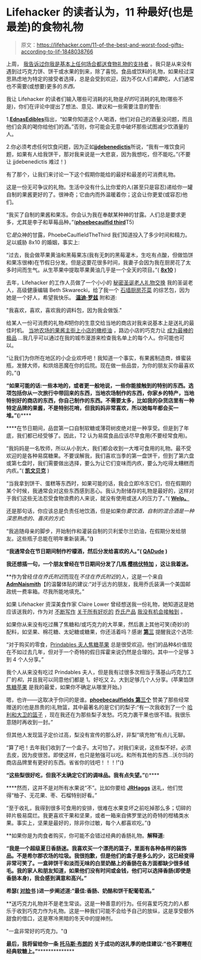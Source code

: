# Lifehacker 的读者认为，11 种最好(也是最差)的食物礼物

> 原文：<https://lifehacker.com/11-of-the-best-and-worst-food-gifts-according-to-lif-1848038766>

上周， [我告诉过你我是基本上任何场合都送食物礼物的支持者](https://lifehacker.com/what-are-the-best-and-worst-food-gifts-to-give-during-1848005097) 。我只是从来没有遇到过巧克力饼、饼干或水果的到来，除了喜悦。食品或饮料的礼物，如果经过深思熟虑地为特定的接受者选择，总是会受到欢迎，因为不仅人们*需要*吃，人们通常也不需要(或想要)更多的*东西。*

我让 Lifehacker 的读者们输入哪些可消耗的礼物是*好的*可消耗的礼物(哪些不是)，你们在评论中提出了想法、意见、建议和一些需要注意的警告:

1.[**EdnasEdibles**](https://kinja.com/EdnasEdibles)指出，“如果你知道这个人喝酒，他们对自己的酒量没问题，而且他们会真的喝你给他们的酒。”否则，你可能会无意中破坏那些试图减少饮酒量的人。

2.你必须考虑任何饮食问题，因为正如[**jjdebenedictis**](https://kinja.com/jjdebenedictis)所说，“我有一堆饮食问题，如果有人给我饼干，那对我来说是一大悲哀，因为我想吃，但不能吃。”(不要让 jjdebenedictis 难过！)

有了那个，让我们来讨论一下这个假期你能给的最好和最差的可消费礼物。

这是一份无可争议的礼物。生活中没有什么比你爱的人(甚至只是容忍)递给你一罐自制的果酱更好的了。很神奇；它由内而外温暖着你；这会让你更爱(或容忍)他们。

“我买了自制的果酱和果冻。你会认为我在奉献某种神的甘露。人们总是要求更多，尤其是李子和草莓品种。”([**phoebecaulfid third**](https://kinja.com/chillywonker)T5)

它*是*众神的甘露，PhoebeCaulfieldTheThird 我们知道投入了多少时间和精力。足以威胁 8x10 的婚姻，事实上:

“过去，我会做苹果黄油和黑莓果冻(我有无刺的黑莓灌木，生吃有点酸，但做馅饼和果冻很棒)在节假日分发。但是这要花很多时间，我妻子会因为我在厨房花了太多时间而生气。从生苹果中提取苹果黄油几乎是一个全天的项目。”( [**8x10**](https://kinja.com/8x10) )

去年，Lifehacker 的工作人员做了一个小小的 [秘密圣诞老人礼物交换](https://lifehacker.com/how-to-organize-a-holiday-gift-exchange-that-people-wil-1847965829) 我的圣诞老人，高级健康编辑 Beth Skwarecki，给了我一个 [石墙厨房芥菜](https://www.stonewallkitchen.com/our-mustard-collection-120895.html) 的综艺包，因为她是一个好人，希望我快乐。 [**温迪·罗兹**](https://kinja.com/tiz4tggr) 附和道:

"我喜欢，喜欢，喜欢我的调料包，因为我会做饭."

给某人一份可消费的礼物*和*把你的生意交给当地的商店对我来说基本上是送礼的最佳时机。 [当地农场的果酱](https://grimsorchard.com/)[主街上小店的橄榄油](https://seasonstaproom.com/locations/bethlehem-pa/) ，路边小店的巧克力让 [成为最棒的极品](https://joshearlycandies.com/) ...我几乎可以通过在我的城市漫游来检查我名单上的每个人。你可能也可以。

“让我们为你所在地区的小企业欢呼吧！我知道一个事实，有果酱制造商，蜂蜜装瓶，发酵大师，和烘焙恶魔在你的后院。现在做一些品尝，为你的朋友买你最喜欢的。”([](https://kinja.com/OracleAnne)**)**

**“如果可能的话:一些本地的，或者更一般地说，一些你能接触到的特别的东西。选项包括你从一次旅行中带回来的东西，当地农场制作的东西，你家乡的特产，当地特别好的商店的东西，你自己制作的东西。不需要太多，比如我的杂货店里有一种特定品牌的果酱，不是特别花哨，但我妈妈非常喜欢，所以她每年都会买一堆。”([](https://kinja.com/gub)**)****

 ****在节日期间，品尝第一口自制软糖或薄荷树皮绝对是一种享受。但是到了年底，我们都已经受够了。因此，T2 认为易腐食品应该尽早食用(不要经常食用)。

“我妈妈是一名牧师，所以从小到大，我们都会收到一大堆可食用的礼物。最不受欢迎的是各种易腐糖果。不要误解我，我们喜欢当季的第一盘饼干，但到了第六盘或第七盘时，我们需要做出选择，要么为让它们变味而内疚，要么为吃得太糟糕而内疚。”( [**凯文贝克**](https://kinja.com/meloncov) )

“当我拿到饼干、蛋糕等东西时，如果可能的话，我会立即冷冻它们，但在假期的某个时候，我通常会对这些东西感到恶心。我认为耐储存的礼物是最好的，这样对于我们这些无法忍受食物浪费的人来说，就没有使用或送人的压力了。”( [**Welp。**](https://kinja.com/jluzynski)

还是那句话，你应该总是负责任地饮酒，但是如果你*要饮酒，自制的混合酒是一种深思熟虑的、喜庆的方式:*

“我追随母亲的脚步，开始制作和灌装自制的贝利爱尔兰奶油，在假期分发给朋友。这些瓶子总能在明年重新装满。”([](https://kinja.com/pspain)**)**

**“我通常会在节日期间制作柠檬酒，然后分发给喜欢的人。”( [**QADude**](https://kinja.com/QADude) )**

**我还想插一句，一个朋友曾经在节日期间分发了几瓶 [樱桃伏特加](https://dishesdelish.com/cherry-infused-vodka-all-natural/) ，这让我着迷。**

 **作为曾经*住在乔氏附近*而现在*不住在乔氏附近*的人，这是一个来自[**AdmNaismith**](https://kinja.com/admnaismith)【的温馨体贴的建议:“对于远方的朋友，我用乔氏装满一个美国邮政统一费率箱。尽我所能地填充。”

如果 Lifehacker 资深美食作家 Claire Lower 曾经想送我一份礼物，她知道这是她应该送我的，作为对 [不断写作](https://lifehacker.com/the-12-items-from-trader-joes-i-buy-again-and-again-1846693956) [关于所有好吃的](https://lifehacker.com/make-a-filling-seasonal-soup-with-two-trader-joes-produ-1847964471) [乔氏产品](https://lifehacker.com/how-to-pack-a-completely-shelf-stable-picnic-from-trade-1847525516) [我没有机会接触到](https://lifehacker.com/you-should-use-trader-joes-spinach-artichoke-dip-for-1847797074) 。

如果你从来没有吃过蘸了焦糖和/或巧克力的大苹果，然后裹上其他可笑(奇妙)的配料，如坚果、棉花糖、太妃糖或糖果，你还活着吗？感谢 [**第三**](https://kinja.com/chillywonker) 提醒我这个选项:

“对于购买的零食，[Prindables 夫人焦糖苹果](https://www.mrsprindables.com/) 总是很受欢迎。他们的品种&价值现在不如过去几年，但对于一个奇特的假日挥霍来说仍然是合理的。其中一个足够 3 到 4 个人分享。”

我个人从来没有吃过 Prindables 夫人，但是我有过很多次相当于落基山巧克力工厂的*和*，并且我可以同意他们都是 1。好吃又 2。大到足够几个人分享。(苹果馅饼 [焦糖苹果](https://www.rmcf.com/Apple-Pie-Caramel-Apple-P220.aspx) 是我的最爱，如果你不确定从哪里开始。)

嗯，也许——这取决于你问的是谁。[**phoebecaulfields 第三个**](https://kinja.com/chillywonker) 赞美了那些经常赠送的(也是昂贵的)礼物篮，其中最著名的是它们的梨子:“有一次我收到了一个 [哈利和大卫的篮子](https://www.harryanddavid.com/) ，现在我还在为那些梨子发愁。巧克力裹干果也很不错。我很乐意随时再收到一封。”

但其他人发现篮子定价过高，梨没有宣传的那么好，非梨“填充物”有点儿无聊。

“算了吧！去年我们收到了一个盒子。太可怕了。对我们来说，这些梨不好。必须去皮，因为皮很苦。即使这样，也只是勉强可以吃。和所有其他的东西...沃尔玛的商店品牌里有更好的东西。省省你的钱吧！！！!"([](https://kinja.com/8x10)**)** 

**“这些梨很好吃，但我不太确定它们的调味品。我有点失望。”([](https://kinja.com/persiaa)**)****

 ****然而，这并不是对所有水果说“不”。比如你要给 [**JRHaggs**](https://kinja.com/spaceidiot) 送礼，他们觉得“柚子、无花果、枣、石榴特别好看。”

“至于收礼，我得到很多可食用的安排，很难在水果变坏之前吃掉那么多；切碎的碎片极易腐烂。我更喜欢干果和坚果，或者一箱来自佛罗里达的奇特的柑橘类水果。事实上，坚果是最好的，除非你过敏，每个人都喜欢吃。”([](https://kinja.com/Jerseygirltoo)**)**

 **如果你是为肉食者购买，你可能不会错过经典的香肠礼物。[](https://kinja.com/thomasthebrain)**解释道:**

**“我是一个超级夏日香肠迷。我喜欢买一个漂亮的篮子，里面有各种各样的装饰品。不是希尔郡农场的垃圾。我很抱歉，但是他们的盒子是多么的少，这已经变得非常可笑了。一盒碎饼干和淡而无味的白垩奶酪上的香肠在各方面都缺少很多绒毛。我的家人和朋友知道，如果他们没有时间或金钱，他们可以选择香肠(即使是香肠本身)，我会感到满意和高兴。”**

**希瑟( [对脸书](https://www.facebook.com/lifehacker) )进一步阐述道:“最佳:香肠、奶酪和饼干配葡萄酒。”**

 **送巧克力礼物并不是老生常谈。这是一种善意的行为。任何喜爱巧克力的人都乐于收到巧克力作为礼物。这是一种我们可能不会给予自己的放纵，这是享受额外甜食的借口，这是寒冷黑暗的冬天中的提神剂。

"一盒非常好的巧克力。"([](https://kinja.com/timbales)**)**

**最后，我将留给你一条 [**托马斯·布朗的**](https://kinja.com/thomasthebrain) 关于成功的送礼季的绝佳建议:“也不要睡在经典软糖上。”****************
